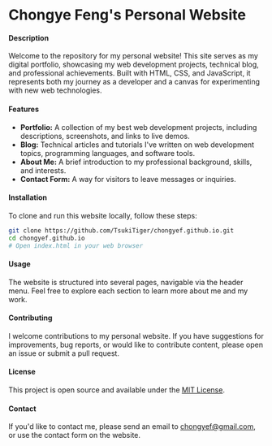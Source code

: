 # Chongye Feng's Personal Website

#### Description
Welcome to the repository for my personal website! This site serves as my digital portfolio, showcasing my web development projects, technical blog, and professional achievements. Built with HTML, CSS, and JavaScript, it represents both my journey as a developer and a canvas for experimenting with new web technologies.

#### Features
- **Portfolio:** A collection of my best web development projects, including descriptions, screenshots, and links to live demos.
- **Blog:** Technical articles and tutorials I've written on web development topics, programming languages, and software tools.
- **About Me:** A brief introduction to my professional background, skills, and interests.
- **Contact Form:** A way for visitors to leave messages or inquiries.

#### Installation
To clone and run this website locally, follow these steps:

```bash
git clone https://github.com/TsukiTiger/chongyef.github.io.git
cd chongyef.github.io
# Open index.html in your web browser
```

#### Usage
The website is structured into several pages, navigable via the header menu. Feel free to explore each section to learn more about me and my work.

#### Contributing
I welcome contributions to my personal website. If you have suggestions for improvements, bug reports, or would like to contribute content, please open an issue or submit a pull request.

#### License
This project is open source and available under the [MIT License](LICENSE.md).

#### Contact
If you'd like to contact me, please send an email to [chongyef@gmail.com](mailto:chongyef@gmail.com), or use the contact form on the website.
